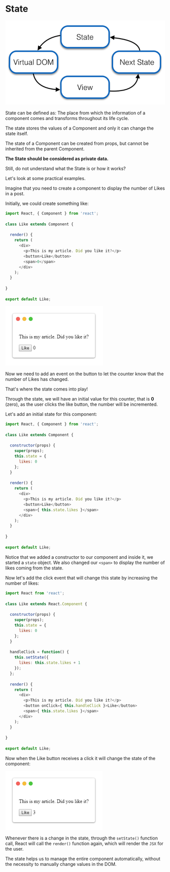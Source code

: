 # State

![](/images/image_010.png)

State can be defined as: The place from which the information of a component comes and transforms throughout its life cycle.

The state stores the values of a Component and only it can change the state itself.

The state of a Component can be created from props, but cannot be inherited from the parent Component.

**The State should be considered as private data.**

Still, do not understand what the State is or how it works?

Let's look at some practical examples.

Imagine that you need to create a component to display the number of Likes in a post.

Initially, we could create something like:

```js
import React, { Component } from 'react';

class Like extends Component {

  render() {
    return (
      <div>
        <p>This is my article. Did you like it?</p>
        <button>Like</button>
        <span>0</span>
      </div>
    );
  }

}

export default Like;
```

![](/images/image_011.png)


Now we need to add an event on the button to let the counter know that the number of Likes has changed.

That's where the state comes into play!

Through the state, we will have an initial value for this counter, that is **0** (zero), as the user clicks the like button, the number will be incremented.

Let's add an initial state for this component:

```js
import React, { Component } from 'react';

class Like extends Component {

  constructor(props) {
    super(props);
    this.state = {
      likes: 0
    };
  }

  render() {
    return (
      <div>
        <p>This is my article. Did you like it?</p>
        <button>Like</button>
        <span>{ this.state.likes }</span>
      </div>
    );
  }

}

export default Like;
```

Notice that we added a constructor to our component and inside it, we started a `state` object. We also changed our `<span>` to display the number of likes coming from the state.

Now let's add the click event that will change this state by increasing the number of likes:

```js
import React from 'react';

class Like extends React.Component {

  constructor(props) {
    super(props);
    this.state = {
      likes: 0
    };
  }

  handleClick = function() {
    this.setState({
      likes: this.state.likes + 1
    });
  };

  render() {
    return (
      <div>
        <p>This is my article. Did you like it?</p>
        <button onClick={ this.handleClick }>Like</button>
        <span>{ this.state.likes }</span>
      </div>
    );
  }

}

export default Like;
```

Now when the Like button receives a click it will change the state of the component:

![](/images/image_012.png)

Whenever there is a change in the state, through the `setState()` function call, React will call the `render()` function again, which will render the `JSX` for the user.

The state helps us to manage the entire component automatically, without the necessity to manually change values in the DOM.
